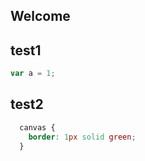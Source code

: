 ## Welcome


## test1
```js
var a = 1;
```


## test2
```css
  canvas {
    border: 1px solid green;
  }
```
